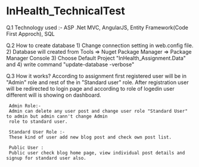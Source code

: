 # InHealth_TechnicalTest

Q.1 Technology used :-
    ASP .Net MVC, AngularJS, Entity Framework(Code First Approch), SQL

Q.2 How to create database
    1) Change connection setting in web.config file.
    2) Database will created from Tools => Nuget Package Manager => Package Manager Console
    3) Choose Default Project "InHealth_Assignment.Data" and 
    4) write command "update-database -verbose"
    
 Q.3 How it works?
     According to assignment first registered user will be in "Admin" role and rest of the in "Standard user" role. After registration
     user will be redirected to login page and according to role of logedin user different will is showing on dashboard.
     
     Admin Role:- 
     Admin can delete any user post and change user role "Standard User" to admin but admin cann't change Admin 
     role to standard user.
     
     Standard User Role :-
     These kind of user add new blog post and check own post list.
     
     Public User :
     Public user check blog home page, view individual post details and signup for standard user also.
     
     
